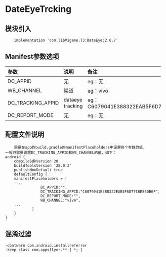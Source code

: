 # DateEyeTrcking

## 模块引入

```text
    implementation 'com.libVigame.TJ:DateEye:2.0.7'
```

## Manifest参数选项

| 参数 | 说明 | 备注 |
| :--- | :--- | :--- |
| DC\_APPID | 无 | eg：无 |
| WB\_CHANNEL | 渠道 | eg：vivo |
| DC\_TRACKING\_APPID | dataeye tracking | eg：C6079041E388322EAB5F6D7718E86DB6F |
| DC\_REPORT\_MODE | 无 | eg：无 |

## 配置文件说明

```text
    需要在app的build.gradle的manifestPlaceholders中设置各个参数的值,
一般只需要设置DC_TRACKING_APPID和WB_CHANNEL的值，如下：
android {
    compileSdkVersion 28
    buildToolsVersion '28.0.3'
    publishNonDefault true
    defaultConfig {
    manifestPlaceholders = [
    ....
                DC_APPID:"",
                DC_TRACKING_APPID:"C6079041E388322EAB5F6D7718E86DB6F",
                DC_REPORT_MODE:"",
                WB_CHANNEL:"vivo",
    ...
            ]
    }
}
```

## 混淆过滤

```text
-dontwarn com.android.installreferrer
-keep class com.appsflyer.** { *; }
```


